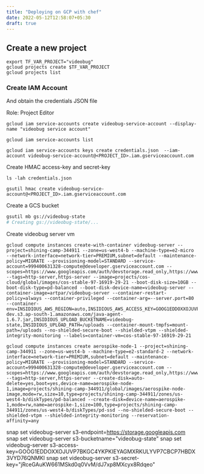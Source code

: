 ```yaml
---
title: "Deploying on GCP with chef"
date: 2022-05-12T12:58:07+05:30
draft: true
---
```


## Create a new project

```shell
export TF_VAR_PROJECT="videobug"
gcloud projects create $TF_VAR_PROJECT
gcloud projects list
```

### Create IAM Account

And obtain the credentials JSON file

Role: Project Editor

```shell
gcloud iam service-accounts create videobug-service-account --display-name "videobug service account"

gcloud iam service-accounts list

gcloud iam service-accounts keys create credentials.json  --iam-account videobug-service-account@<PROJECT_ID>.iam.gserviceaccount.com
```

Create HMAC access-key and secret-key

```shell
ls -lah credentials.json

gsutil hmac create videobug-service-account@<PROJECT_ID>.iam.gserviceaccount.com

```

Create a GCS bucket

```bash
gsutil mb gs://videobug-state
# Creating gs://videobug-state/...
```

Create videobug server vm

```shell
gcloud compute instances create-with-container videobug-server --project=shining-camp-344911 --zone=us-west4-b --machine-type=e2-micro --network-interface=network-tier=PREMIUM,subnet=default --maintenance-policy=MIGRATE --provisioning-model=STANDARD --service-account=999400631328-compute@developer.gserviceaccount.com --scopes=https://www.googleapis.com/auth/devstorage.read_only,https://www.googleapis.com/auth/logging.write,https://www.googleapis.com/auth/monitoring.write,https://www.googleapis.com/auth/servicecontrol,https://www.googleapis.com/auth/service.management.readonly,https://www.googleapis.com/auth/trace.append --tags=http-server,https-server --image=projects/cos-cloud/global/images/cos-stable-97-16919-29-21 --boot-disk-size=10GB --boot-disk-type=pd-balanced --boot-disk-device-name=videobug-server --container-image=artpar/videobug-server --container-restart-policy=always --container-privileged --container-arg=--server.port=80 --container-env=INSIDIOUS_AWS_REGION=auto,INSIDIOUS_AWS_ACCESS_KEY=GOOG1EDDOXXOJUVP7BKGC4YKPKIEYAGMXRKULYVP7CBCP7HBDX3VYD76QNMKI,INSIDIOUS_AWS_SECRET_KEY=jRceGAuKW661MSkd0q0VvM/dJ7xp8MXcyx8Rdqeo,INSIDIOUS_AWS_S3_ENDPOINT=https://storage.googleapis.com,INSIDIOUS_JAVAAGENT_URL=https://videobug-dev.s3.ap-south-1.amazonaws.com/java-agent-1.6.7.jar,INSIDIOUS_UPLOAD_BUCKETNAME=videobug-state,INSIDIOUS_UPLOAD_PATH=/uploads --container-mount-tmpfs=mount-path=/uploads --no-shielded-secure-boot --shielded-vtpm --shielded-integrity-monitoring --labels=container-vm=cos-stable-97-16919-29-21
```


```shell
gcloud compute instances create aerospike-node-1 --project=shining-camp-344911 --zone=us-west4-b --machine-type=e2-standard-2 --network-interface=network-tier=PREMIUM,subnet=default --maintenance-policy=MIGRATE --provisioning-model=STANDARD --service-account=999400631328-compute@developer.gserviceaccount.com --scopes=https://www.googleapis.com/auth/devstorage.read_only,https://www.googleapis.com/auth/logging.write,https://www.googleapis.com/auth/monitoring.write,https://www.googleapis.com/auth/servicecontrol,https://www.googleapis.com/auth/service.management.readonly,https://www.googleapis.com/auth/trace.append --tags=http-server,https-server --create-disk=auto-delete=yes,boot=yes,device-name=aerospike-node-1,image=projects/shining-camp-344911/global/images/aerospike-node-image,mode=rw,size=10,type=projects/shining-camp-344911/zones/us-west4-b/diskTypes/pd-balanced --create-disk=device-name=aerospike-1,mode=rw,name=aerospike-1,size=100,type=projects/shining-camp-344911/zones/us-west4-b/diskTypes/pd-ssd --no-shielded-secure-boot --shielded-vtpm --shielded-integrity-monitoring --reservation-affinity=any
```


snap set videobug-server s3-endpoint=https://storage.googleapis.com
snap set videobug-server s3-bucketname="videobug-state"
snap set videobug-server s3-access-key=GOOG1EDDOXXOJUVP7BKGC4YKPKIEYAGMXRKULYVP7CBCP7HBDX3VYD76QNMKI
snap set videobug-server s3-secret-key="jRceGAuKW661MSkd0q0VvM/dJ7xp8MXcyx8Rdqeo"



